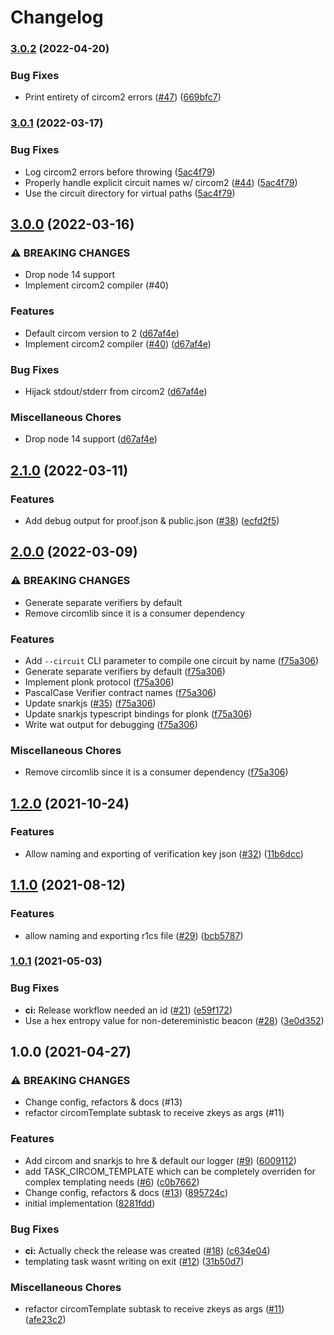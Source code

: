 # Changelog

### [3.0.2](https://www.github.com/projectsophon/hardhat-circom/compare/v3.0.1...v3.0.2) (2022-04-20)

### Bug Fixes

- Print entirety of circom2 errors ([#47](https://www.github.com/projectsophon/hardhat-circom/issues/47)) ([669bfc7](https://www.github.com/projectsophon/hardhat-circom/commit/669bfc7bbcec8b3fcd6cf2a8978235e4d18acea1))

### [3.0.1](https://www.github.com/projectsophon/hardhat-circom/compare/v3.0.0...v3.0.1) (2022-03-17)

### Bug Fixes

- Log circom2 errors before throwing ([5ac4f79](https://www.github.com/projectsophon/hardhat-circom/commit/5ac4f798fc76f81f989a3509ba8499947874287d))
- Properly handle explicit circuit names w/ circom2 ([#44](https://www.github.com/projectsophon/hardhat-circom/issues/44)) ([5ac4f79](https://www.github.com/projectsophon/hardhat-circom/commit/5ac4f798fc76f81f989a3509ba8499947874287d))
- Use the circuit directory for virtual paths ([5ac4f79](https://www.github.com/projectsophon/hardhat-circom/commit/5ac4f798fc76f81f989a3509ba8499947874287d))

## [3.0.0](https://www.github.com/projectsophon/hardhat-circom/compare/v2.1.0...v3.0.0) (2022-03-16)

### ⚠ BREAKING CHANGES

- Drop node 14 support
- Implement circom2 compiler (#40)

### Features

- Default circom version to 2 ([d67af4e](https://www.github.com/projectsophon/hardhat-circom/commit/d67af4e5c69cb4867cfd9eee5d34aec712426ba2))
- Implement circom2 compiler ([#40](https://www.github.com/projectsophon/hardhat-circom/issues/40)) ([d67af4e](https://www.github.com/projectsophon/hardhat-circom/commit/d67af4e5c69cb4867cfd9eee5d34aec712426ba2))

### Bug Fixes

- Hijack stdout/stderr from circom2 ([d67af4e](https://www.github.com/projectsophon/hardhat-circom/commit/d67af4e5c69cb4867cfd9eee5d34aec712426ba2))

### Miscellaneous Chores

- Drop node 14 support ([d67af4e](https://www.github.com/projectsophon/hardhat-circom/commit/d67af4e5c69cb4867cfd9eee5d34aec712426ba2))

## [2.1.0](https://www.github.com/projectsophon/hardhat-circom/compare/v2.0.0...v2.1.0) (2022-03-11)

### Features

- Add debug output for proof.json & public.json ([#38](https://www.github.com/projectsophon/hardhat-circom/issues/38)) ([ecfd2f5](https://www.github.com/projectsophon/hardhat-circom/commit/ecfd2f5bd63cb063ed251e624f688f091acbe7dd))

## [2.0.0](https://www.github.com/projectsophon/hardhat-circom/compare/v1.2.0...v2.0.0) (2022-03-09)

### ⚠ BREAKING CHANGES

- Generate separate verifiers by default
- Remove circomlib since it is a consumer dependency

### Features

- Add `--circuit` CLI parameter to compile one circuit by name ([f75a306](https://www.github.com/projectsophon/hardhat-circom/commit/f75a3069d3c87cde20b4e22d872721416fd50aa6))
- Generate separate verifiers by default ([f75a306](https://www.github.com/projectsophon/hardhat-circom/commit/f75a3069d3c87cde20b4e22d872721416fd50aa6))
- Implement plonk protocol ([f75a306](https://www.github.com/projectsophon/hardhat-circom/commit/f75a3069d3c87cde20b4e22d872721416fd50aa6))
- PascalCase Verifier contract names ([f75a306](https://www.github.com/projectsophon/hardhat-circom/commit/f75a3069d3c87cde20b4e22d872721416fd50aa6))
- Update snarkjs ([#35](https://www.github.com/projectsophon/hardhat-circom/issues/35)) ([f75a306](https://www.github.com/projectsophon/hardhat-circom/commit/f75a3069d3c87cde20b4e22d872721416fd50aa6))
- Update snarkjs typescript bindings for plonk ([f75a306](https://www.github.com/projectsophon/hardhat-circom/commit/f75a3069d3c87cde20b4e22d872721416fd50aa6))
- Write wat output for debugging ([f75a306](https://www.github.com/projectsophon/hardhat-circom/commit/f75a3069d3c87cde20b4e22d872721416fd50aa6))

### Miscellaneous Chores

- Remove circomlib since it is a consumer dependency ([f75a306](https://www.github.com/projectsophon/hardhat-circom/commit/f75a3069d3c87cde20b4e22d872721416fd50aa6))

## [1.2.0](https://www.github.com/projectsophon/hardhat-circom/compare/v1.1.0...v1.2.0) (2021-10-24)

### Features

- Allow naming and exporting of verification key json ([#32](https://www.github.com/projectsophon/hardhat-circom/issues/32)) ([11b6dcc](https://www.github.com/projectsophon/hardhat-circom/commit/11b6dcc5218949a6b8ff6e278d10a60755366427))

## [1.1.0](https://www.github.com/projectsophon/hardhat-circom/compare/v1.0.1...v1.1.0) (2021-08-12)

### Features

- allow naming and exporting r1cs file ([#29](https://www.github.com/projectsophon/hardhat-circom/issues/29)) ([bcb5787](https://www.github.com/projectsophon/hardhat-circom/commit/bcb5787fc7a1acc0d60afd6aedcd8d53277fe5e8))

### [1.0.1](https://www.github.com/projectsophon/hardhat-circom/compare/v1.0.0...v1.0.1) (2021-05-03)

### Bug Fixes

- **ci:** Release workflow needed an id ([#21](https://www.github.com/projectsophon/hardhat-circom/issues/21)) ([e59f172](https://www.github.com/projectsophon/hardhat-circom/commit/e59f172187656054bb7a42bac421e3b1efef4368))
- Use a hex entropy value for non-detereministic beacon ([#28](https://www.github.com/projectsophon/hardhat-circom/issues/28)) ([3e0d352](https://www.github.com/projectsophon/hardhat-circom/commit/3e0d352d19cad0c3481cfc8da20411654ee40d24))

## 1.0.0 (2021-04-27)

### ⚠ BREAKING CHANGES

- Change config, refactors & docs (#13)
- refactor circomTemplate subtask to receive zkeys as args (#11)

### Features

- Add circom and snarkjs to hre & default our logger ([#9](https://www.github.com/projectsophon/hardhat-circom/issues/9)) ([6009112](https://www.github.com/projectsophon/hardhat-circom/commit/6009112f6cb56d6993ef701145b68cc66320181b))
- add TASK_CIRCOM_TEMPLATE which can be completely overriden for complex templating needs ([#6](https://www.github.com/projectsophon/hardhat-circom/issues/6)) ([c0b7662](https://www.github.com/projectsophon/hardhat-circom/commit/c0b7662456456215ab90cd6b54ba10b37e29547e))
- Change config, refactors & docs ([#13](https://www.github.com/projectsophon/hardhat-circom/issues/13)) ([895724c](https://www.github.com/projectsophon/hardhat-circom/commit/895724c733730146ee1d220480ee2c4421603d56))
- initial implementation ([8281fdd](https://www.github.com/projectsophon/hardhat-circom/commit/8281fddfb9a3d6d5410fca1328d3208be7123c89))

### Bug Fixes

- **ci:** Actually check the release was created ([#18](https://www.github.com/projectsophon/hardhat-circom/issues/18)) ([c634e04](https://www.github.com/projectsophon/hardhat-circom/commit/c634e047fc469cdb4c08dddb95b1d26ab22ecfaa))
- templating task wasnt writing on exit ([#12](https://www.github.com/projectsophon/hardhat-circom/issues/12)) ([31b50d7](https://www.github.com/projectsophon/hardhat-circom/commit/31b50d785ce1daf598c662044bf5f6907839f62e))

### Miscellaneous Chores

- refactor circomTemplate subtask to receive zkeys as args ([#11](https://www.github.com/projectsophon/hardhat-circom/issues/11)) ([afe23c2](https://www.github.com/projectsophon/hardhat-circom/commit/afe23c2a18b75300d3233bc680f7ffcb4d4d5345))
